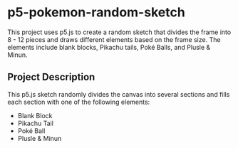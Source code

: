 # p5-pokemon-random-sketch
This project uses p5.js to create a random sketch that divides the frame into 8 - 12 pieces and draws different elements based on the frame size. The elements include blank blocks, Pikachu tails, Poké Balls, and Plusle & Minun.

## Project Description
This p5.js sketch randomly divides the canvas into several sections and fills each section with one of the following elements:
- Blank Block
- Pikachu Tail
- Poké Ball
- Plusle & Minun
